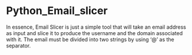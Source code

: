 # Python_Email_slicer
In essence, Email Slicer is just a simple tool that will take an email address as input and slice it to produce the username and the domain associated with it. 
The email must be divided into two strings by using ‘@’ as the separator.
